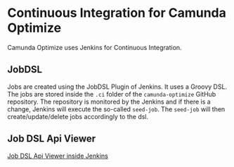 # Continuous Integration for Camunda Optimize

Camunda Optimize uses Jenkins for Continuous Integration.

## JobDSL
Jobs are created using the JobDSL Plugin of Jenkins. It uses a Groovy DSL.
The jobs are stored inside the `.ci` folder of the `camunda-optimize` GitHub repository. The repository is monitored by the Jenkins and if there is a change, Jenkins will execute the so-called `seed-job`. The `seed-job` will then create/update/delete jobs accordingly to the dsl.

## Job DSL Api Viewer
[Job DSL Api Viewer inside Jenkins](https://hq2.camunda.com/jenkins/optimize/plugin/job-dsl/api-viewer/index.html)
